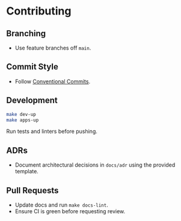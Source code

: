 # Contributing

## Branching
- Use feature branches off `main`.

## Commit Style
- Follow [Conventional Commits](https://www.conventionalcommits.org/).

## Development
```bash
make dev-up
make apps-up
```
Run tests and linters before pushing.

## ADRs
- Document architectural decisions in `docs/adr` using the provided template.

## Pull Requests
- Update docs and run `make docs-lint`.
- Ensure CI is green before requesting review.
